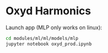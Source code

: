 # Oxyd Harmonics

Launch app (MLP only works on linux):

```bash
cd modules/ml/ml/models/mlp
jupyter notebook oxyd_prod.ipynb
```